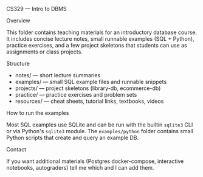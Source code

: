 CS329 — Intro to DBMS

Overview

This folder contains teaching materials for an introductory database course. It includes concise lecture notes, small runnable examples (SQL + Python), practice exercises, and a few project skeletons that students can use as assignments or class projects.

Structure

- notes/         — short lecture summaries
- examples/      — small SQL example files and runnable snippets
- projects/      — project skeletons (library-db, ecommerce-db)
- practice/      — practice exercises and problem sets
- resources/     — cheat sheets, tutorial links, textbooks, videos

How to run the examples

Most SQL examples use SQLite and can be run with the builtin `sqlite3` CLI or via Python's `sqlite3` module. The `examples/python` folder contains small Python scripts that create and query an example DB.

Contact

If you want additional materials (Postgres docker-compose, interactive notebooks, autograders) tell me which and I can add them.
